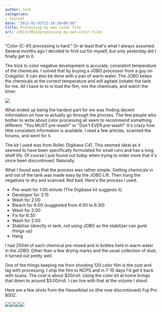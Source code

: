 ```yaml
---
author: Jack
categories:
- Journal
date: "2013-02-03T22:16:36+00:00"
title: Processing my own color film
url: /2013/20132processing-my-own-color-film/
---
```


"Color (C-41) processing is hard." Or at least that's what I always assumed. Several months ago I decided to find out for myself, but only yesterday did I finally get to it.&nbsp;

The trick to color negative development is accurate, consistent temperature of the chemicals. I solved that by buying a JOBO processor from a guy on Craigslist. It can also be done with a pan of warm water. The JOBO keeps the chemicals at the correct temperature and will agitate (rotate) the tank for me. All I have to to is load the film, mix the chemicals, and watch the timer.</p> 


![][1] 

What ended up being the hardest part for me was finding decent information on how to actually go through the process. The few people who bother to write about color processing all seem to recommend something different. "You MUST pre-wash!" or "Don't EVER pre-wash!" It's crazy how little consistent information is available. I read a few articles, scanned the forums, and went for it.

The kit I used was from Rollei: Digibase C41. This seemed ideal as it seemed to have been specifically formulated for small runs and has a long shelf life. Of course I just found out today when trying to order more that it's since been discontinued. Naturally.

What I found was that the process was rather simple. Getting chemicals in and out of the tank was made easy by the JOBO Lift. Then hung the negatives to dry and scanned. Not bad. Here's the process I used.

  * Pre-wash for 1:00 minute (The Digibase kit suggests it)
  * Developer for 3:15
  * Wash for 2:00
  * Bleach for 6:00 (suggested from 4:00 to 6:30)
  * Wash for 2:00
  * Fix for 6:30
  * Wash for 2:00
  * Stabilize (directly in tank, not using JOBO as the stabilizer can gunk things up)
  * Hang

I had 250ml of each chemical pre-mixed and in bottles held in warm water in the JOBO. Other than a few drying marks and the usual collection of dust, it turned out pretty well. 

One of the things keeping me from shooting 120 color film is the cost and lag with processing. I ship the film to NCPS and in 7-10 days I'd get it back with scans. The cost is about $20/roll. Using the color kit at home brings that down to around $3.00/roll. I can live with that at the volume I shoot.

Here are a few shots from the Hasselblad on (the now discontinued) Fuji Pro 800Z.

<div class="image-gallery-wrapper">
  <img src="/img/2013/02/2013-Roll-007_08.jpg" /><img src="/img/2013/02/2013-Roll-007_01.jpg" /><img src="/img/2013/02/2013-Roll-007_04.jpg" /><img src="/img/2013/02/EpsonScan457.jpg" />
</div>

 [1]: /img/2013/02/jobo.jpg